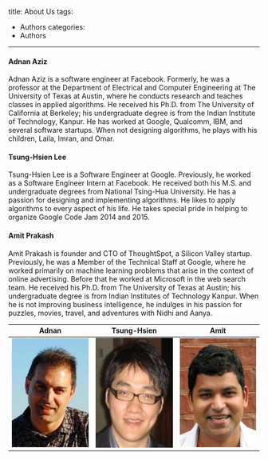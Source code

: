 title:  About Us
tags: 
  - Authors
categories: 
  - Authors
---

<h4>Adnan Aziz</h4>
Adnan Aziz is a software engineer at Facebook.  Formerly, he was a professor at the Department of Electrical and Computer Engineering at The University of Texas at Austin, where he conducts research and teaches classes in applied algorithms. He received his Ph.D. from The University of California at Berkeley; his undergraduate degree is from the Indian Institute of Technology, Kanpur.  He has worked at Google, Qualcomm, IBM, and several software startups. When not designing algorithms, he plays with his children, Laila, Imran, and Omar.  
<br>

<h4>Tsung-Hsien Lee</h4>
Tsung-Hsien Lee is a Software Engineer at Google. Previously, he worked as a Software Engineer Intern at Facebook. He received both his M.S. and undergraduate degrees from National Tsing-Hua University. He has a passion for designing and implementing algorithms. He likes to apply algorithms to every aspect of his life. He takes special pride in helping to organize Google Code Jam 2014 and 2015.  
<br>

<h4>Amit Prakash</h4>
Amit Prakash is founder and CTO of ThoughtSpot, a Silicon Valley startup. Previously, he was a Member of the Technical Staff at Google, where he worked primarily on machine learning problems that arise in the context of online advertising. Before that he worked at Microsoft in the web search team. He received his Ph.D. from The University of Texas at Austin; his undergraduate degree is from Indian Institutes of Technology Kanpur. When he is not improving business intelligence, he indulges in his passion for puzzles, movies, travel, and adventures with Nidhi and Aanya.  

Adnan |  Tsung-Hsien | Amit
:-------------------------:|:-------------------------:|:-------------------------:
![](/img/adnan-230.jpg)  |  ![](/img/thl-230.jpg) | ![](/img/amit-230.jpg)

